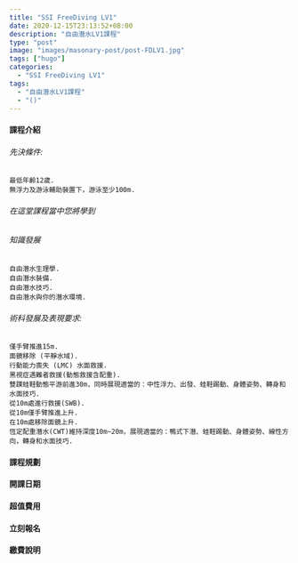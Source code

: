 ```yaml
---
title: "SSI FreeDiving LV1"
date: 2020-12-15T23:13:52+08:00
description: "自由潛水LV1課程"
type: "post"
image: "images/masonary-post/post-FDLV1.jpg"
tags: ["hugo"]
categories: 
  - "SSI FreeDiving LV1"
tags:
  - "自由潛水LV1課程"
  - "()"
---
```


#### 課程介紹
###### 先決條件:

	最低年齡12歲.
	無浮力及游泳輔助裝置下，游泳至少100m.

###### 在這堂課程當中您將學到
###### 知識發展

	自由潛水生理學.
	自由潛水裝備.
	自由潛水技巧.
	自由潛水與你的潛水環境.

###### 術科發展及表現要求:

	僅手臂推進15m.
	面鏡移除 (平靜水域).
	行動能力喪失 (LMC) 水面救援.
	黑視症遇難者救援(動態救援含配重).
	雙蹼蛙鞋動態平游前進30m，同時展現適當的：中性浮力、出發、蛙鞋踢動、身體姿勢、轉身和水面技巧.
	從10m處進行救援(SWB).
	從10m僅手臂推進上升.
	在10m處移除面鏡上升.
	恆定配重潛水(CWT)維持深度10m~20m，展現適當的：鴨式下潛、蛙鞋踢動、身體姿勢、線性方向，轉身和水面技巧.

#### 課程規劃
#### 開課日期
#### 超值費用
#### 立刻報名
#### 繳費說明

